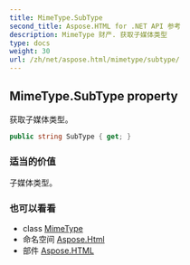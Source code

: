 ```yaml
---
title: MimeType.SubType
second_title: Aspose.HTML for .NET API 参考
description: MimeType 财产. 获取子媒体类型
type: docs
weight: 30
url: /zh/net/aspose.html/mimetype/subtype/
---
```

## MimeType.SubType property

获取子媒体类型。

```csharp
public string SubType { get; }
```

### 适当的价值

子媒体类型。

### 也可以看看

* class [MimeType](../)
* 命名空间 [Aspose.Html](../../mimetype/)
* 部件 [Aspose.HTML](../../../)


